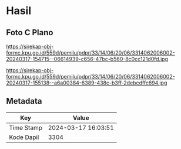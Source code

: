 # Hasil

## Foto C Plano

https://sirekap-obj-formc.kpu.go.id/559d/pemilu/pdpr/33/14/06/20/06/3314062006002-20240317-154715--06614939-c656-47bc-b560-8c0cc121d0fd.jpg

https://sirekap-obj-formc.kpu.go.id/559d/pemilu/pdpr/33/14/06/20/06/3314062006002-20240317-155138--a6a00384-6389-438c-b3ff-2debcdffc694.jpg


## Metadata

| Key        | Value               |
| ---------- | ------------------- |
| Time Stamp | 2024-03-17 16:03:51 |
| Kode Dapil | 3304                |



